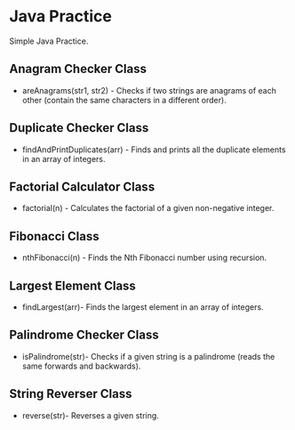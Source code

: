 # Java Practice

Simple Java Practice.

## Anagram Checker Class

* areAnagrams(str1, str2) - Checks if two strings are anagrams of each other (contain the same characters in a different order).

## Duplicate Checker Class

* findAndPrintDuplicates(arr) - Finds and prints all the duplicate elements in an array of integers.

## Factorial Calculator Class

* factorial(n) - Calculates the factorial of a given non-negative integer.

## Fibonacci Class

* nthFibonacci(n) - Finds the Nth Fibonacci number using recursion.

## Largest Element Class

* findLargest(arr)- Finds the largest element in an array of integers.

## Palindrome Checker Class

* isPalindrome(str)- Checks if a given string is a palindrome (reads the same forwards and backwards).

## String Reverser Class

* reverse(str)- Reverses a given string.
